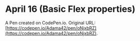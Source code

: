 # April 16 (Basic Flex properties)

A Pen created on CodePen.io. Original URL: [https://codepen.io/Adama42/pen/oNjxbRZ](https://codepen.io/Adama42/pen/oNjxbRZ).


